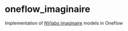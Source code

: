 # oneflow_imaginaire
Implementation of [NVlabs imaginaire](https://github.com/NVlabs/imaginaire) models in Oneflow
